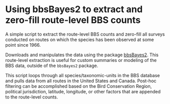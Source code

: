 # Using bbsBayes2 to extract and zero-fill route-level BBS counts

A simple script to extract the route-level BBS counts and zero-fill all surveys conducted on routes on which the species has been observed at some point since 1966.

Downloads and manipulates the data using the package [bbsBayes2](https://bbsbayes.github.io/bbsBayes2). This route-level extraction is useful for custom summaries or modeling of the BBS data, outside of the `bbsBayes2` package. 

This script loops through all species/taxonomic-units in the BBS database and pulls data from all routes in the United States and Canada. Post-hoc filtering can be accomplished based on the Bird Conservation Region, political jurisdiction, latitude, longitude, or other factors that are appended to the route-level counts.

